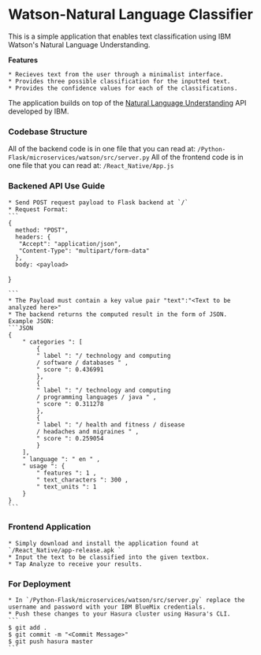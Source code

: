# Watson-Natural Language Classifier

This is a simple application that enables text classification using IBM Watson's Natural Language Understanding.

**Features** 
    
    * Recieves text from the user through a minimalist interface.
    * Provides three possible classification for the inputted text.
    * Provides the confidence values for each of the classifications.

The application builds on top of the [Natural Language Understanding](https://www.ibm.com/watson/developercloud/natural-language-understanding/api/v1/?python#post-analyze) API developed by IBM.

### Codebase Structure
All of the backend code is in one file that you can read at: `/Python-Flask/microservices/watson/src/server.py`
All of the frontend code is in one file that you can read at: `/React_Native/App.js `

### Backened API Use Guide
    * Send POST request payload to Flask backend at `/`
    * Request Format:
    ```
    {
      method: "POST",
      headers: {
       "Accept": "application/json",
       "Content-Type": "multipart/form-data"
      },
      body: <payload>
   }
    
    ```
    * The Payload must contain a key value pair "text":"<Text to be analyzed here>"
    * The backend returns the computed result in the form of JSON. 
    Example JSON:
    ```JSON
    {
        " categories ": [
            {
            " label ": "/ technology and computing
            / software / databases " ,
            " score ": 0.436991
            },
            {
            " label ": "/ technology and computing
            / programming languages / java " ,
            " score ": 0.311278
            },
            {
            " label ": "/ health and fitness / disease
            / headaches and migraines " ,
            " score ": 0.259054
            }
        ],
        " language ": " en " ,
        " usage ": {
            " features ": 1 ,
            " text_characters ": 300 ,
            " text_units ": 1
        }
    }
    ```

### Frontend Application 
    * Simply download and install the application found at `/React_Native/app-release.apk `
    * Input the text to be classified into the given textbox. 
    * Tap Analyze to receive your results.

### For Deployment
    * In `/Python-Flask/microservices/watson/src/server.py` replace the username and password with your IBM BlueMix credentials.
    * Push these changes to your Hasura cluster using Hasura's CLI.
    ```
    $ git add .
    $ git commit -m "<Commit Message>"
    $ git push hasura master
    ```